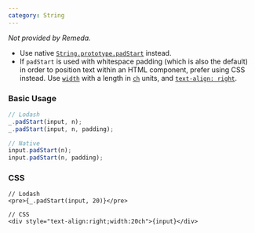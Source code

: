 ```yaml
---
category: String
---
```


_Not provided by Remeda._

- Use native [`String.prototype.padStart`](https://developer.mozilla.org/en-US/docs/Web/JavaScript/Reference/Global_Objects/String/padStart)
  instead.
- If `padStart` is used with whitespace padding (which is also the default) in
  order to position text within an HTML component, prefer using CSS instead. Use
  [`width`](https://developer.mozilla.org/en-US/docs/Web/CSS/width) with a
  length in [`ch`](https://developer.mozilla.org/en-US/docs/Web/CSS/length#ch)
  units, and [`text-align: right`](https://developer.mozilla.org/en-US/docs/Web/CSS/text-align).

### Basic Usage

```ts
// Lodash
_.padStart(input, n);
_.padStart(input, n, padding);

// Native
input.padStart(n);
input.padStart(n, padding);
```

### CSS

```tsx
// Lodash
<pre>{_.padStart(input, 20)}</pre>

// CSS
<div style="text-align:right;width:20ch">{input}</div>
```
